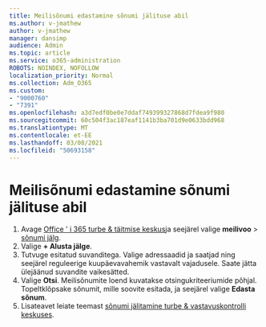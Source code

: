 ```yaml
---
title: Meilisõnumi edastamine sõnumi jälituse abil
ms.author: v-jmathew
author: v-jmathew
manager: dansimp
audience: Admin
ms.topic: article
ms.service: o365-administration
ROBOTS: NOINDEX, NOFOLLOW
localization_priority: Normal
ms.collection: Adm_O365
ms.custom:
- "9000760"
- "7391"
ms.openlocfilehash: a3d7edf0be0e7ddaf749399327868d7fdea9f980
ms.sourcegitcommit: 60c504f3ac187eaf1141b3ba701d9e0633bdd968
ms.translationtype: MT
ms.contentlocale: et-EE
ms.lasthandoff: 03/08/2021
ms.locfileid: "50693158"
---
```

# <a name="submit-an-email-message-using-message-trace"></a>Meilisõnumi edastamine sõnumi jälituse abil

1. Avage [Office ' i 365 turbe & täitmise keskus](https://go.microsoft.com/fwlink/p/?linkid=2077143)ja seejärel valige **meilivoo**  >  [sõnumi jälg](https://go.microsoft.com/fwlink/?linkid=2101048).
2. Valige **+ Alusta jälge**.
3. Tutvuge esitatud suvanditega. Valige adressaadid ja saatjad ning seejärel reguleerige kuupäevavahemik vastavalt vajadusele. Saate jätta ülejäänud suvandite vaikesätted.
4. Valige **Otsi**. Meilisõnumite loend kuvatakse otsingukriteeriumide põhjal. Topeltklõpsake sõnumit, mille soovite esitada, ja seejärel valige **Edasta sõnum**.
5. Lisateavet leiate teemast [sõnumi jälitamine turbe & vastavuskontrolli keskuses](https://go.microsoft.com/fwlink/?linkid=2101557).
